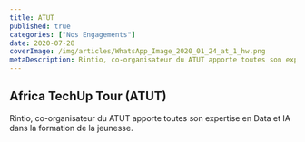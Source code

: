 ```yaml
---
title: ATUT
published: true
categories: ["Nos Engagements"]
date: 2020-07-28
coverImage: /img/articles/WhatsApp_Image_2020_01_24_at_1_hw.png
metaDescription: Rintio, co-organisateur du ATUT apporte toutes son expertise en Data et IA dans la formation de la jeunesse. 
---
```


## Africa TechUp Tour (ATUT)
Rintio, co-organisateur du ATUT apporte toutes son expertise en Data et IA dans la formation de la jeunesse. 

